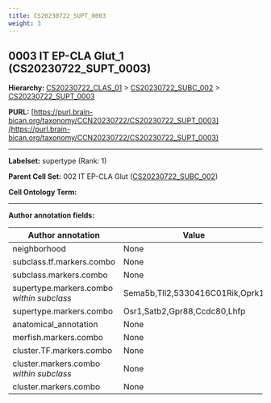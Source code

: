 ```yaml
---
title: CS20230722_SUPT_0003
weight: 3
---
```

## 0003 IT EP-CLA Glut_1 (CS20230722_SUPT_0003)
<b>Hierarchy: </b>
[CS20230722_CLAS_01](../CS20230722_CLAS_01) >
[CS20230722_SUBC_002](../CS20230722_SUBC_002) >
[CS20230722_SUPT_0003](../CS20230722_SUPT_0003)

**PURL:** [https://purl.brain-bican.org/taxonomy/CCN20230722/CS20230722_SUPT_0003](https://purl.brain-bican.org/taxonomy/CCN20230722/CS20230722_SUPT_0003)

---


**Labelset:** supertype (Rank: 1)

**Parent Cell Set:** 002 IT EP-CLA Glut ([CS20230722_SUBC_002](../CS20230722_SUBC_002))



**Cell Ontology Term:** 

[MARKER GENES.]: #


---

[TRANSFERRED ANNOTATIONS.]: #


[AUTHOR ANNOTATION FIELDS.]: #


**Author annotation fields:**

| Author annotation | Value |
|-------------------|-------|
|neighborhood|None|
|subclass.tf.markers.combo|None|
|subclass.markers.combo|None|
|supertype.markers.combo _within subclass_|Sema5b,Tll2,5330416C01Rik,Oprk1|
|supertype.markers.combo|Osr1,Satb2,Gpr88,Ccdc80,Lhfp|
|anatomical_annotation|None|
|merfish.markers.combo|None|
|cluster.TF.markers.combo|None|
|cluster.markers.combo _within subclass_|None|
|cluster.markers.combo|None|
